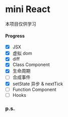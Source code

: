 
# mini React

本项目仅供学习
#### Progress

- [x] JSX
- [x] 虚拟 dom
- [x] diff
- [x] Class Component
- [x] 生命周期
- [ ] 合成事件
- [x] setState 异步 & nextTick
- [ ] Function Component
- [ ] Hooks

### p.s.
